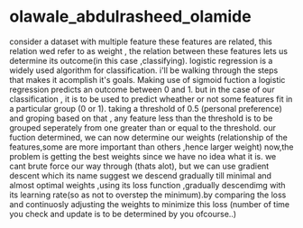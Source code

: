 # olawale_abdulrasheed_olamide
consider a dataset with multiple feature these features are related, this relation wed refer to as weight , 
the relation between these features lets us determine its outcome(in this case ,classifying).
logistic regression is a widely used algorithm for classification.
i'll be walking through the steps that makes it acomplish it's goals.
Making use of sigmoid fuction a logistic regression predicts an outcome between 0 and 1.
but in the case of our classification , it is to be used to predict wheather or not some features fit in a particular group (0 or 1). taking a threshold of 0.5 (personal preference) and groping based on that , any feature less than the threshold is to be grouped seperately from one greater than or equal to the threshold.
our fuction determined, we can now determine our weights (relationship of the features,some are more important than others ,hence larger weight)
now,the problem is getting the best weights since we have no idea what it is.  we cant brute force our way through (thats alot), but we can use gradient descent which its name suggest we descend gradually till minimal and almost optimal weights ,using its loss function ,gradually descendimg with its learning rate(so as not to overstep the minimum).by comparing the loss and continuosly adjusting the weights to minimize this loss (number of time you check and update is to be determined by you ofcourse..)
